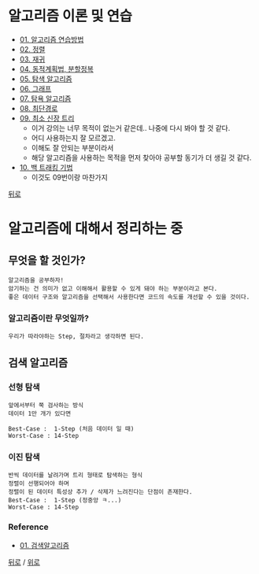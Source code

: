 # 알고리즘 이론 및 연습
* [01. 알고리즘 연습방법](01_question/01_AlgorithmPractic.md)
* [02. 정렬](02_Sort/README.md)
* [03. 재귀](03_recursive_call/README.md)
* [04. 동적계획법, 분할정복](04_동적%20계획법,%20분할%20정복/README.md)
* [05. 탐색 알고리즘](05_Search/README.md)
* [06. 그래프](06_Graph/README.md)
* [07. 탐욕 알고리즘](07_Greedy/README.md)
* [08. 최단경로](08_최단경로/README.md)
* [09. 최소 신장 트리](09_SpanningTree/README.md)
  * 이거 강의는 너무 목적이 없는거 같은데.. 나중에 다시 봐야 할 것 같다. 
  * 어디 사용하는지 잘 모르겠고.
  * 이해도 잘 안되는 부분이라서 
  * 해당 알고리즘을 사용하는 목적을 먼저 찾아야 공부할 동기가 더 생길 것 같다.
* [10. 백 트래킹 기법](10_backtracking/README.md)
  * 이것도 09번이랑 마찬가지
  

[뒤로](../README.md)  



# 알고리즘에 대해서 정리하는 중
## 무엇을 할 것인가?
    알고리즘을 공부하자!
    암기하는 건 의미가 없고 이해해서 활용할 수 있게 돼야 하는 부분이라고 본다.
    좋은 데이터 구조와 알고리즘을 선택해서 사용한다면 코드의 속도를 개선할 수 있을 것이다.

### 알고리즘이란 무엇일까?
    우리가 따라야하는 Step, 절차라고 생각하면 된다.


## 검색 알고리즘
### 선형 탐색
    앞에서부터 쭉 검사하는 방식 
    데이터 1만 개가 있다면

    Best-Case :  1-Step (처음 데이터 일 때)
    Worst-Case : 14-Step

### 이진 탐색
    반씩 데이터를 날려가며 트리 형태로 탐색하는 형식
    정렬이 선행되어야 하며
    정렬이 된 데이터 특성상 추가 / 삭제가 느려진다는 단점이 존재한다.
    Best-Case :  1-Step (정중앙 ㅋ...)
    Worst-Case : 14-Step

### Reference  
* [01. 검색알고리즘](https://www.youtube.com/watch?v=WjIlVlmmNqs&list=PL7jH19IHhOLMdHvl3KBfFI70r9P0lkJwL&index=3)

[뒤로](../README.md) / [위로](#알고리즘-이론-및-연습)
